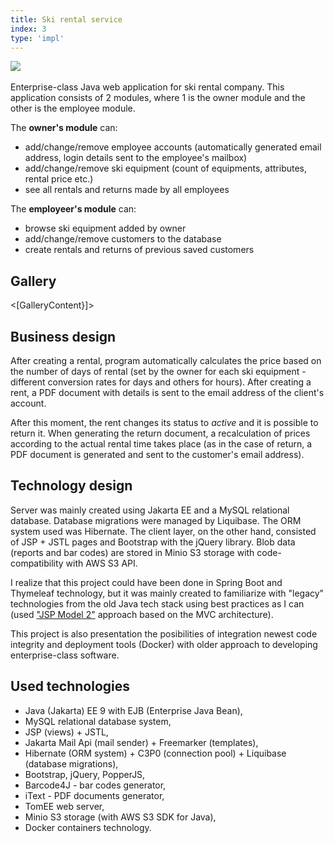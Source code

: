 ```yaml
---
title: Ski rental service
index: 3
type: 'impl'
---
```


[![](https://img.shields.io/badge/github-808080?style=for-the-badge&logo=github)](https://github.com/milosz08/ski-rental-service) &nbsp;

Enterprise-class Java web application for ski rental company. This application consists of 2 modules, where 1 is the
owner module and the other is the employee module.

The **owner's module** can:

- add/change/remove employee accounts (automatically generated email address, login details sent to the employee's mailbox)
- add/change/remove ski equipment (count of equipments, attributes, rental price etc.)
- see all rentals and returns made by all employees

The **employeer's module** can:

- browse ski equipment added by owner
- add/change/remove customers to the database
- create rentals and returns of previous saved customers

## Gallery

<[GalleryContent}]>

## Business design

After creating a rental, program automatically calculates the price based on the number of days of rental (set by the
owner for each ski equipment - different conversion rates for days and others for hours). After creating a rent, a PDF
document with details is sent to the email address of the client's account.

After this moment, the rent changes its status to _active_ and it is possible to return it. When generating the return
document, a recalculation of prices according to the actual rental time takes place (as in the case of return, a PDF
document is generated and sent to the customer's email address).

## Technology design

Server was mainly created using Jakarta EE and a MySQL relational database. Database migrations were managed by
Liquibase. The ORM system used was Hibernate. The client layer, on the other hand, consisted of JSP + JSTL pages and
Bootstrap with the jQuery library. Blob data (reports and bar codes) are stored in Minio S3 storage with code-compatibility
with AWS S3 API.

I realize that this project could have been done in Spring Boot and Thymeleaf technology, but it was mainly created
to familiarize with "legacy" technologies from the old Java tech stack using best practices as I can
(used ["JSP Model 2"](https://en.wikipedia.org/wiki/JSP_model_2_architecture) approach based on the MVC architecture).

This project is also presentation the posibilities of integration newest code integrity and deployment tools (Docker)
with older approach to developing enterprise-class software.

## Used technologies

- Java (Jakarta) EE 9 with EJB (Enterprise Java Bean),
- MySQL relational database system,
- JSP (views) + JSTL,
- Jakarta Mail Api (mail sender) + Freemarker (templates),
- Hibernate (ORM system) + C3P0 (connection pool) + Liquibase (database migrations),
- Bootstrap, jQuery, PopperJS,
- Barcode4J - bar codes generator,
- iText - PDF documents generator,
- TomEE web server,
- Minio S3 storage (with AWS S3 SDK for Java),
- Docker containers technology.
